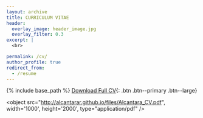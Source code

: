 ```yaml
---
layout: archive
title: CURRICULUM VITAE
header:
  overlay_image: header_image.jpg
  overlay_filter: 0.3
excerpt: |
  <br>

permalink: /cv/
author_profile: true
redirect_from:
  - /resume
---
```


{% include base_path %}
[Download Full CV](http://alcantarar.github.io/files/Alcantara_CV.pdf){: .btn .btn--primary .btn--large}

<object src="http://alcantarar.github.io/files/Alcantara_CV.pdf", width='1000', height='2000', type="application/pdf" />
